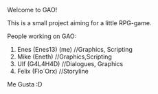 Welcome to GAO!

This is a small project aiming for a little RPG-game.

People working on GAO:

1. Enes (Enes13) (me) //Graphics, Scripting
2. Mike (Eneth) //Graphics,Scripting
3. Ulf (G4L4H4D) //Dialogues, Graphics
4. Felix (Flo´Orx) //Storyline

Me Gusta :D